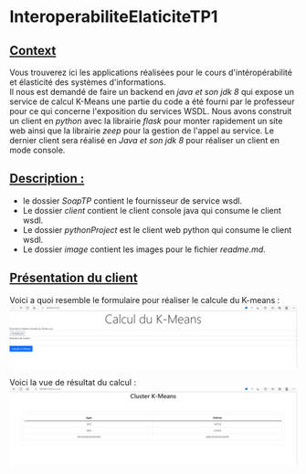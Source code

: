 # InteroperabiliteElaticiteTP1

## <ins>Context</ins>

Vous trouverez ici les applications réalisées pour le cours d'intéropérabilité et élasticité des systèmes d'informations. <br> Il nous est demandé de faire un backend en _java et son jdk 8_ qui expose un service de calcul K-Means une partie du code a été fourni par le professeur pour ce qui concerne l'exposition du services WSDL. Nous avons construit un client en _python_ avec la librairie _flask_ pour monter rapidement un site web ainsi que la librairie _zeep_ pour la gestion de l'appel au service. Le dernier client sera réalisé en _Java et son jdk 8_ pour réaliser un client en mode console.

## <ins>Description : </ins>

- le dossier _SoapTP_ contient le fournisseur de service wsdl.
- Le dossier _client_ contient le client console java qui consume le client wsdl.
- Le dossier _pythonProject_ est le client web python qui consume le client wsdl.
- Le dossier _image_ contient les images pour le fichier _readme.md_.

## <ins>Présentation du client</ins>

Voici a quoi resemble le formulaire pour réaliser le calcule du K-means :<br>
![image](./image/vue_1.png)

Voici la vue de résultat du calcul :<br>
![image](./image/vue_2.png)
